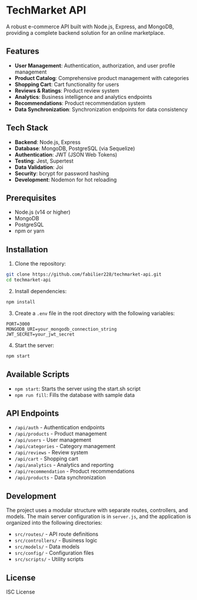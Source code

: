 # TechMarket API

A robust e-commerce API built with Node.js, Express, and MongoDB, providing a complete backend solution for an online marketplace.

## Features

- **User Management**: Authentication, authorization, and user profile management
- **Product Catalog**: Comprehensive product management with categories
- **Shopping Cart**: Cart functionality for users
- **Reviews & Ratings**: Product review system
- **Analytics**: Business intelligence and analytics endpoints
- **Recommendations**: Product recommendation system
- **Data Synchronization**: Synchronization endpoints for data consistency

## Tech Stack

- **Backend**: Node.js, Express
- **Database**: MongoDB, PostgreSQL (via Sequelize)
- **Authentication**: JWT (JSON Web Tokens)
- **Testing**: Jest, Supertest
- **Data Validation**: Joi
- **Security**: bcrypt for password hashing
- **Development**: Nodemon for hot reloading

## Prerequisites

- Node.js (v14 or higher)
- MongoDB
- PostgreSQL
- npm or yarn

## Installation

1. Clone the repository:
```bash
git clone https://github.com/fabilier228/techmarket-api.git
cd techmarket-api
```

2. Install dependencies:
```bash
npm install
```

3. Create a `.env` file in the root directory with the following variables:
```
PORT=3000
MONGODB_URI=your_mongodb_connection_string
JWT_SECRET=your_jwt_secret
```

4. Start the server:
```bash
npm start
```

## Available Scripts

- `npm start`: Starts the server using the start.sh script
- `npm run fill`: Fills the database with sample data

## API Endpoints

- `/api/auth` - Authentication endpoints
- `/api/products` - Product management
- `/api/users` - User management
- `/api/categories` - Category management
- `/api/reviews` - Review system
- `/api/cart` - Shopping cart
- `/api/analytics` - Analytics and reporting
- `/api/recommendation` - Product recommendations
- `/api/products` - Data synchronization

## Development

The project uses a modular structure with separate routes, controllers, and models. The main server configuration is in `server.js`, and the application is organized into the following directories:

- `src/routes/` - API route definitions
- `src/controllers/` - Business logic
- `src/models/` - Data models
- `src/config/` - Configuration files
- `src/scripts/` - Utility scripts

## License

ISC License 
